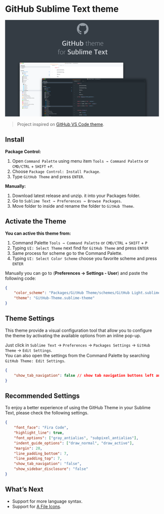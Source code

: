 # GitHub Sublime Text theme

![GitHub Sublime Text theme](./assets/screen.png)

> Project inspired on [GitHub VS Code theme](https://github.com/primer/github-vscode-theme).

## Install

**Package Control:**

1. Open `Command Palette` using menu item `Tools → Command Palette` or `CMD/CTRL` + `SHIFT` +`P`.
2. Choose `Package Control: Install Package`.
3. Type `GitHub Theme` and press `ENTER`.

**Manually:**

1. Download latest release and unzip. it into your Packages folder.
2. Go to `Sublime Text → Preferences → Browse Packages`.
3. Move folder to inside and rename the folder to `GitHub Theme`.

## Activate the Theme

**You can active this theme from:**

1. Command Palette `Tools → Command Palette` or `CMD/CTRL` + `SHIFT` + `P`
2. Typing `UI: Select Theme` next find for `GitHub Theme` and press `ENTER`
3. Same process for scheme go to the Command Palette.
4. Typing `UI: Select Color Scheme` choose you favorite scheme and press `ENTER`

Manually you can go to (**Preferences → Settings - User**) and paste the following code:

```json
{
    "color_scheme": "Packages/GitHub Theme/schemes/GitHub Light.sublime-color-scheme",
    "theme": "GitHub-Theme.sublime-theme"
}
```

## Theme Settings
This theme provide a visual configuration tool that allow you to configure the theme by activating the available options from an inline pop-up.

Just click in `Sublime Text` → `Preferences` → `Packages Settings` → `GitHub Theme` → `Edit Settings`.  
You can also open the settings from the Command Palette by searching `GitHub Theme: Edit Settings`.

```json
{
    "show_tab_navigation": false // show tab navigation buttons left and right
}
```

## Recommended Settings

To enjoy a better experience of using the GitHub Theme in your Sublime Text, please check the following settings.

```json
{
    "font_face": "Fira Code",
    "highlight_line": true,
    "font_options": ["gray_antialias", "subpixel_antialias"], 
    "indent_guide_options": ["draw_normal", "draw_active"], 
    "margin": 20,
    "line_padding_bottom": 7,
    "line_padding_top": 7,
    "show_tab_navigation": "false",
    "show_sidebar_disclosure": "false"
}
```

## What’s Next

-   Support for more language syntax.
-   Support for [A File Icons](https://github.com/SublimeText/AFileIcon).
